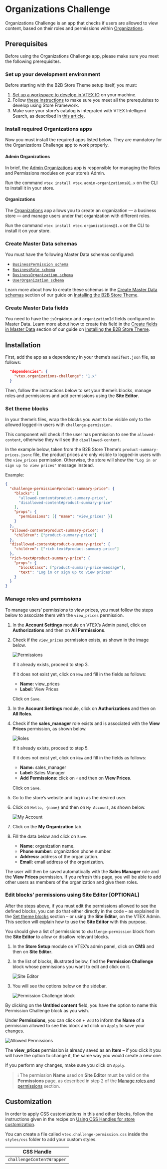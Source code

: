 # Organizations Challenge

Organizations Challenge is an app that checks if users are allowed to view content, based on their roles and permissions within [Organizations](https://github.com/vtex-apps/organizations).


## Prerequisites

Before using the Organizations Challenge app, please make sure you meet the following prerequisites.


### Set up your development environment

Before starting with the B2B Store Theme setup itself, you must:

1. [Set up a workspace to develop in VTEX IO](https://developers.vtex.com/vtex-developer-docs/docs/vtex-io-documentation-2-basicsetuptodevelopinvtexio) on your machine.
2. Follow [these instructions](https://developers.vtex.com/vtex-developer-docs/docs/vtex-io-documentation-2-prerequesites) to make sure you meet all the prerequisites to develop using Store Framework.
3. Make sure your store’s catalog is integrated with VTEX Intelligent Search, as described in [this article](https://help.vtex.com/en/tracks/vtex-intelligent-search--19wrbB7nEQcmwzDPl1l4Cb/6wKQgKmu2FT6084BJT7z5V).


### Install required Organizations apps

Now you must install the required apps listed below. They are mandatory for the Organizations Challenge app to work properly.


#### Admin Organizations

In brief, the [Admin Organizations](https://github.com/vtex-apps/admin-organizations) app is responsible for managing the Roles and Permissions modules on your store’s Admin.

Run the command  `vtex install vtex.admin-organizations@1.x` on the CLI to install it in your store.


#### Organizations

The [Organizations](https://github.com/vtex-apps/organizations) app allows you to create an organization — a business store — and manage users under that organization with different roles.

Run the command `vtex install vtex.organizations@1.x` on the CLI to install it on your store.



### Create Master Data schemas

You must have the following Master Data schemas configured:

* [`BusinessPermission schema`](https://developers.vtex.com/vtex-developer-docs/docs/installing-the-b2b-store-theme#businesspermission-schema)
* [`BusinessRole schema`](https://developers.vtex.com/vtex-developer-docs/docs/installing-the-b2b-store-theme#businessrole-schema)
* [`BusinessOrganization schema`](https://developers.vtex.com/vtex-developer-docs/docs/installing-the-b2b-store-theme#businessorganization-schema)
* [`UserOrganization schema`](https://developers.vtex.com/vtex-developer-docs/docs/installing-the-b2b-store-theme#userorganization-schema)

Learn more about how to create these schemas in the [Create Master Data schemas](https://developers.vtex.com/vtex-developer-docs/docs/installing-the-b2b-store-theme#create-master-data-schemas) section of our guide on [Installing the B2B Store Theme](https://developers.vtex.com/vtex-developer-docs/docs/installing-the-b2b-store-theme).


### Create Master Data fields

You need to have the `isOrgAdmin` and `organizationId` fields configured in Master Data. Learn more about how to create this field in the [Create fields in Master Data](https://developers.vtex.com/vtex-developer-docs/docs/installing-the-b2b-store-theme#create-fields-in-master-data) section of our guide on [Installing the B2B Store Theme](https://developers.vtex.com/vtex-developer-docs/docs/installing-the-b2b-store-theme).


## Installation

First, add the app as a dependency in your theme’s `manifest.json` file, as follows:

```json
  "dependencies": {
    "vtex.organizations-challenge": "1.x"
  }
```

Then, follow the instructions below to set your theme’s blocks, manage roles and permissions and add permissions using the **Site Editor**.



### Set theme blocks

In your theme’s files, wrap the blocks you want to be visible only to the allowed logged-in users with `challenge-permission`.

This component will check if the user has permission to see the `allowed-content`, otherwise they will see the `disallowed-content`. 

In the example below, taken from the B2B Store Theme’s `product-summary-prices.jsonc` file, the product prices are only visible to logged-in users with the `view_prices` permission. Otherwise, the store will show the `"Log in or sign up to view prices"` message instead.

Example:

```json
{
  "challenge-permission#product-summary-price": {
    "blocks": [
      "allowed-content#product-summary-price",
      "disallowed-content#product-summary-price"
    ],
    "props": {
      "permissions": [{ "name": "view_prices" }]
    }
  },
  "allowed-content#product-summary-price": {
    "children": ["product-summary-price"]
  },
  "disallowed-content#product-summary-price": {
    "children": ["rich-text#product-summary-price"]
  },
  "rich-text#product-summary-price": {
    "props": {
      "blockClass": ["product-summary-price-message"],
      "text": "Log in or sign up to view prices"
    }
  }
}
```


### Manage roles and permissions

To manage users’ permissions to view prices, you must follow the steps below to associate them with the `view_prices` permission.

1. In the **Account Settings** module on VTEX’s Admin panel, click on **Authorizations** and then on **All Permissions**.

2. Check if the `view_prices` permission exists, as shown in the image below.

    ![Permissions](https://raw.githubusercontent.com/vtex-apps/organizations-challenge/master/docs/images/1-permissions.png "Permissions")

    If it already exists, proceed to step 3.

    If it does not exist yet, click on `New` and fill in the fields as follows:

      * **Name:** view_prices
      * **Label:** View Prices

    Click on `Save`.

3. In the **Account Settings** module, click on **Authorizations** and then on **All Roles**.
4. Check if the **sales_manager** role exists and is associated with the **View Prices** permission, as shown below.

    ![Roles](https://raw.githubusercontent.com/vtex-apps/organizations-challenge/master/docs/images/2-roles.png "Roles")

    If it already exists, proceed to step 5.

    If it does not exist yet, click on `New` and fill in the fields as follows:

      * **Name:** sales_manager
      * **Label:** Sales Manager
      * **Add Permissions:** click on `˅` and then on **View Prices**.

    Click on `Save`.

5. Go to the store’s website and log in as the desired user.

6. Click on `Hello, {name}` and then on `My Account`, as shown below. 

    ![My Account](https://raw.githubusercontent.com/vtex-apps/organizations-challenge/master/docs/images/3-myaccount.png "My Account")

7. Click on the **My Organization** tab.

8. Fill the data below and click on `Save`.

    * **Name:** organization name.
    * **Phone number:** organization phone number.
    * **Address:** address of the organization.
    * **Email:** email address of the organization.

The user will then be saved automatically with the **Sales Manager** role and the **View Prices** permission. If you refresh this page, you will be able to add other users as members of the organization and give them roles.

### Edit blocks’ permissions using Site Editor [OPTIONAL]

After the steps above, if you must edit the permissions allowed to see the defined blocks, you can do that either directly in the code – as explained in the [Set theme blocks](#set-theme-blocks) section – or using the **Site Editor**, on the VTEX Admin. This section will explain how to use the **Site Editor** with this purpose.

You should give a list of permissions to `challenge-permission` block from the **Site Editor** to allow or disallow relevant blocks.

1. In the **Store Setup** module on VTEX’s admin panel, click on **CMS** and then on **Site Editor**.

2. In the list of blocks, illustrated below, find the **Permission Challenge** block whose permissions you want to edit and click on it.

    ![Site Editor](https://raw.githubusercontent.com/vtex-apps/organizations-challenge/master/docs/images/4-siteeditor.png "Site Editor")

3. You will see the options below on the sidebar.

    ![Permission Challenge block](https://raw.githubusercontent.com/vtex-apps/organizations-challenge/master/docs/images/5-permissionchallengeblock.png "Permission Challenge block")

By clicking on the **Untitled content** field, you have the option to name this Permission Challenge block as you wish.

Under **Permissions**, you can click on `+ Add` to inform the **Name** of a permission allowed to see this block and click on `Apply` to save your changes.

![Allowed Permissions](https://raw.githubusercontent.com/vtex-apps/organizations-challenge/master/docs/images/6-allowedpermissions.png "Allowed Permissions")

The **view_prices** permission is already saved as an **Item** – if you click it you will have the option to change it, the same way you would create a new one.

If you perform any changes, make sure you click on `Apply`.

> ℹ The permission **Name** used on **Site Editor** must be valid on the **Permissions** page, as described in step 2 of the [Manage roles and permissions](#manage-roles-and-permissions) section.


## Customization

In order to apply CSS customizations in this and other blocks, follow the instructions given in the recipe on [Using CSS Handles for store customization](https://developers.vtex.com/vtex-developer-docs/docs/vtex-io-documentation-using-css-handles-for-store-customization).

You can create a file called `vtex.challenge-permission.css` inside the `styles/css` folder to add your custom styles.

| CSS Handle |
| ---------  |
| `challengeContentWrapper` |



